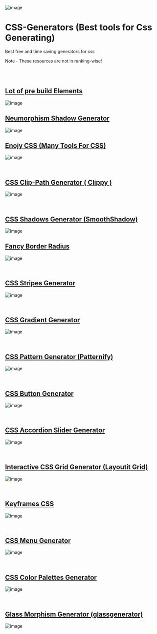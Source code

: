 
![image](https://user-images.githubusercontent.com/82146140/172050495-462e530e-dfe8-4257-b04d-3fcc1a0c75ff.png)


# CSS-Generators (Best tools for Css Generating)

Best free and time saving generators for css


Note -  These resources are not in ranking-wise!

<br>
<br>

## [Lot of pre build Elements](https://uiverse.io/)
![image](https://user-images.githubusercontent.com/82146140/180700799-041e04d6-bd1a-4faa-b8c5-f4dbd2df9b57.png)


## [Neumorphism Shadow Generator](https://neumorphism.io/#e0e0e0)
![image](https://user-images.githubusercontent.com/82146140/180700086-1c9be92a-4095-41c6-9d4f-876979100580.png)


## [Enojy CSS (Many Tools For CSS)](https://enjoycss.com/)
![image](https://user-images.githubusercontent.com/82146140/172301378-2bf7766b-3ff1-4b48-b256-533f86e32b3c.png)


<br>

## [CSS Clip-Path Generator ( Clippy )](https://bennettfeely.com/clippy/)

![image](https://user-images.githubusercontent.com/82146140/172050737-5e3a9e63-59bc-4cae-a747-9f7f84d10f24.png)

<br>

## [CSS Shadows Generator (SmoothShadow) ](https://shadows.brumm.af/)
![image](https://user-images.githubusercontent.com/82146140/174473002-09c1d115-4cdc-4b14-8f6e-30686f1e7625.png)



## [Fancy Border Radius](https://9elements.github.io/fancy-border-radius/)
![image](https://user-images.githubusercontent.com/82146140/172300923-941de3b5-e1a1-40e2-a67b-38f2716308e7.png)

<br>

## [CSS Stripes Generator](https://stripesgenerator.com/)
![image](https://user-images.githubusercontent.com/82146140/172050952-4b069328-c0e5-4ff0-969b-6f471b2d28c9.png)

<br>

## [CSS Gradient Generator](https://cssgradient.io/)
![image](https://user-images.githubusercontent.com/82146140/172051023-cd1fe869-7583-4f2d-a839-1db3f1914bdd.png)

<br>

## [CSS Pattern Generator (Patternify)](http://www.patternify.com/)
![image](https://user-images.githubusercontent.com/82146140/172051105-0c27808c-dbc7-4cf3-add3-98bb78e29752.png)

<br>

## [CSS Button Generator](https://cssbuttoncreator.com/)
![image](https://user-images.githubusercontent.com/82146140/172095619-a29543eb-f7b2-486f-b079-c5188f02dbae.png)


<br>


## [CSS Accordion Slider Generator](https://accordionslider.com/)
![image](https://user-images.githubusercontent.com/82146140/172051254-8c419c51-a934-4d42-8cb6-d5a604f5f0fc.png)

<br>

## [Interactive CSS Grid Generator (Layoutit Grid)](https://grid.layoutit.com/)
![image](https://user-images.githubusercontent.com/82146140/172051310-c4b4a3fb-5988-41d1-b528-aec0a9e956a6.png)

<br>

## [Keyframes CSS](https://keyframes.app/)
![image](https://user-images.githubusercontent.com/82146140/172051376-7b1f9617-d53c-4f7c-b5d1-3be9a071c2d1.png)


<br>

## [CSS Menu Generator](http://www.menucool.com/css-menu)
![image](https://user-images.githubusercontent.com/82146140/172051397-cc423730-6631-4abe-bf04-2641728f432a.png)

<br>

## [CSS Color Palettes Generator](https://coolors.co/)
![image](https://user-images.githubusercontent.com/82146140/172986542-7b102d64-f3f3-408a-a2f0-fd1f3049e4a6.png)

<br>

## [Glass Morphism Generator (glassgenerator)](https://glassgenerator.netlify.app/)
![image](https://user-images.githubusercontent.com/82146140/172050874-c4b7cc24-a22d-46e9-abb2-9c36f6dfb8be.png)
